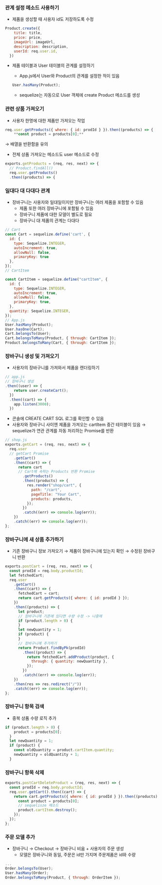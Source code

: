 ### 관계 설정 메소드 사용하기

- 제품을 생성할 때 사용자 id도 저장하도록 수정

```jsx
Product.create({
    title: title,
    price: price,
    imageUrl: imageUrl,
    description: description,
    userId: req.user.id,
  })
```

- 제품 테이블과 User 테이블의 관계를 설정하기
    - App.js에서 User와 Product의 관계를 설정한 적이 있음
    
    ```jsx
    User.hasMany(Product);
    ```
    
    - sequelize는 자동으로 User 객체에 create Product 메소드를 생성

### 관련 상품 가져오기

- 사용자 한명에 대한 제품만 가져오는 작업

```jsx
req.user.getProducts({ where: { id: prodId } }).then((products) => {
    **const product = products[0];**
```

→ 배열을 반환함을 유의

- 전체 상품 가져오는 메소드도 user 메소드로 수정

```jsx
exports.getProducts = (req, res, next) => {
  // Product.findAll()
  req.user.getProducts()
  .then((products) => {
```

### 일대다 대 다대다 관계

- 장바구니는 사용자와 일대일이지만 장바구니는 여러 제품을 포함할 수 있음
    - 제품 또한 여러 장바구니에 포함될 수 있음
    - 장바구니 제품에 대한 모델이 별도로 필요
    - 장바구니 대 제품의 관계는 다대다

```jsx
// Cart
const Cart = sequelize.define('cart', {
  id: {
    type: Sequelize.INTEGER,
    autoIncrement: true,
    allowNull: false,
    primaryKey: true
  },
});
// CartItem

const CartItem = sequelize.define("cartItem", {
  id: {
    type: Sequelize.INTEGER,
    autoIncrement: true,
    allowNull: false,
    primaryKey: true,
  },
  quantity: Sequelize.INTEGER,
});
// App.js
User.hasMany(Product);
User.hasOne(Cart);
Cart.belongsTo(User);
Cart.belongsToMany(Product, { through: CartItem });
Product.belongsToMany(Cart, { through: CartItem });
```

### 장바구니 생성 및 가져오기

- 사용자의 장바구니를 가져와서 제품을 렌더링하기

```jsx
// app.js
// 장바구니 생성
.then((user) => {
    return user.createCart();
  })
  .then((cart) => {
    app.listen(3000);
  })
```

- 콘솔에 CREATE CART SQL 로그를 확인할 수 있음
- 사용자와 장바구니 사이엔 제품을 가져오는 cartItem 중간 테이블이 있음 → sequelize가 연관 관계를 자동 처리하는 Promise를 반환

```jsx
// shop.js
exports.getCart = (req, res, next) => {
  req.user
  // getCart Promise
    .getCart()
    .then((cart) => {
      return cart
      // Cart에 속하는 Products 반환 Promise
        .getProducts()
        .then((products) => {
          res.render("shop/cart", {
            path: "/cart",
            pageTitle: "Your Cart",
            products: products,
          });
        })
        .catch((err) => console.log(err));
    })
    .catch((err) => console.log(err));
};
```

### 장바구니에 새 상품 추가하기

- 기존 장바구니 정보 가져오기 → 제품이 장바구니에 있는지 확인 → 수정된 장바구니 반환

```jsx
exports.postCart = (req, res, next) => {
  const prodId = req.body.productId;
  let fetchedCart;
  req.user
    .getCart()
    .then((cart) => {
      fetchedCart = cart;
      return cart.getProducts({ where: { id: prodId } });
    })
    .then((products) => {
      let product;
      // 장바구니에 기존에 있다면 수량 수정 -> 나중에
      if (product.length > 0) {
      }
      let newQuantity = 1;
      if (product) {
      }
      // 장바구니에 추가하기
      return Product.findByPk(prodId)
        .then((product) => {
          return fetchedCart.addProduct(product, {
            through: { quantity: newQuantity },
          });
        })
        .catch((err) => console.log(err));
    })
    .then(res => res.redirect("/"))
    .catch((err) => console.log(err));
};
```

### 장바구니 항목 검색

- 중복 상품 수량 로직 추가

```jsx
if (product.length > 0) {
    product = products[0];
  }
  let newQuantity = 1;
  if (product) {
    const oldQuantity = product.cartItem.quantity;
    newQuantity = oldQuantity + 1;
  }
```

### 장바구니 항목 삭제

```jsx
exports.postCartDeleteProduct = (req, res, next) => {
  const prodId = req.body.productId;
  req.user.getCart().then((cart) => {
    return cart.getProducts({ where: { id: prodId } }).then((products) => {
      const product = products[0];
      // sequelisze 메소드
      product.cartItem.destroy();
    });
  });
};
```

### 주문 모델 추가

- 장바구니 → Checkout → 장바구니 비움 + 사용자의 주문 생성
    - 모델은 장바구니와 동일, 주문은 id만 가지며 주문제품은 id와 수량

```jsx
...
Order.belongsTo(User);
User.hasMany(Order);
Order.belongsToMany(Product, { through: OrderItem });
```
